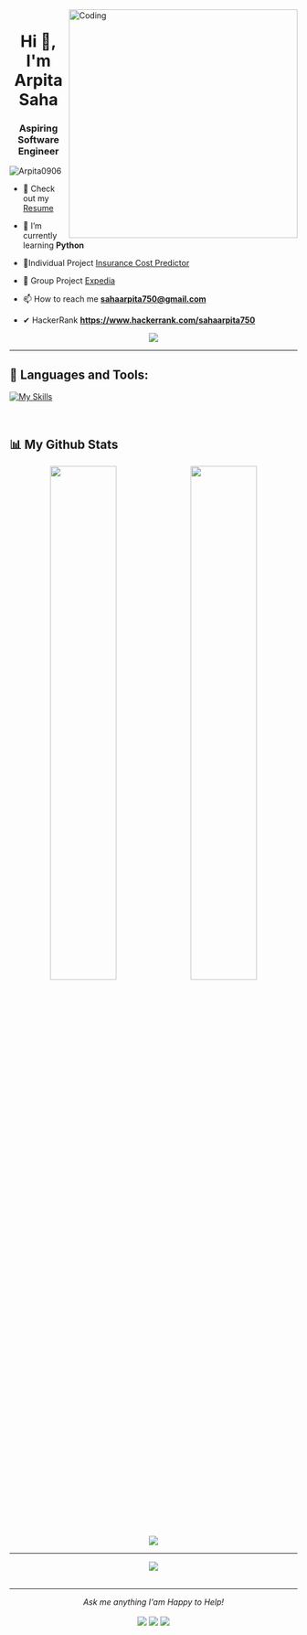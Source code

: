 <img align="right" alt="Coding" width="400" src="https://camo.githubusercontent.com/d77f5b72872906d97a0c5fa4b1ac8368240c1cdef7b5bd13e7aeaa619ad9dc0e/68747470733a2f2f7374617469632e6576656e7473636170652e6c6976652f636d6e2f696d672f636f72702f656e676167655f6275696c645f67726f772e706e67">
<h1 align="center">Hi 👋, I'm Arpita Saha</h1>
<h3 align="center">Aspiring Software Engineer</h3>



<p align="left"> <img src="https://komarev.com/ghpvc/?username=Arpita0906&label=Profile%20views&color=0e75b6&style=flat" alt="Arpita0906" /> </p>

- 💎 Check out my <a href="" target="_blank" >Resume</a>
 
- 🌱 I’m currently learning **Python**

- 👩Individual Project [Insurance Cost Predictor](https://github.com/Arpita0906/Medical_insurance_cost_predictor)

- 🤝 Group Project [Expedia](https://github.com/Shishir-1995/Expedia.git)

- 📫 How to reach me **sahaarpita750@gmail.com**

- ✔ HackerRank **https://www.hackerrank.com/sahaarpita750**
    
 <p align="center" color:"red">
     <a href="https://github.com/DenverCoder1/readme-typing-svg">
          <img src="https://readme-typing-svg.demolab.com/?lines=Hi! Arpita Saha here ®🌏; I am a Software Engineer 🏻‍💻; interested in Coding 🤗 ;Curious%20to%20learn%20new%20technology !&font=Fira%20Code&center=true&width=440&height=45&color=#37bcf7&vCenter=true&size=22&pause=1000"></a>
      </p>

---

## 🚀 Languages and Tools:


[![My Skills](https://skillicons.dev/icons?i=js,html,css,bootstrap,py,flask,cpp,c,git,eclipse,vscode)](https://skillicons.dev)

<br>

## 📊 My Github Stats

<p align="center">
  <img width="48%" src="https://github-readme-stats.vercel.app/api?username=Arpita0906&show_icons=true&theme=tokyonight" />
  <img width="48%" src="https://github-readme-streak-stats.herokuapp.com/?user=Arpita0906&theme=tokyonight" />
 <img src="https://github-readme-stats.vercel.app/api/top-langs/?username=Arpita0906&theme=tokyonight" align="center" />
</p>


---
<div align="center">
  <a href="https://github.com/ryo-ma/github-profile-trophy">
    <img src="https://github-profile-trophy.vercel.app/?username=Arpita0906&column=7&theme=onedark"" />
  </a>
<div>

<br>
 
<hr>
<p align="center">
  <i>Ask me anything I'am Happy to Help! </i>
  <br><br>
<a target="_blank" href="https://www.linkedin.com/in/saharpita/"><img src="https://img.shields.io/badge/-LinkedIn-0077B5?style=for-the-badge&logo=Linkedin&logoColor=white"></img></a>
<a target="_blank" href="mailto:sahaarpita750@gmail.com"><img src="https://img.shields.io/badge/-Gmail-D14836?style=for-the-badge&logo=Gmail&logoColor=white"></img></a>
<a target="_blank" href="https://twitter.com/mriganka_18"><img src="https://img.shields.io/badge/-Twitter-1DA1F2?style=for-the-badge&logo=Twitter&logoColor=white"></img></a>
<br>
</p>
